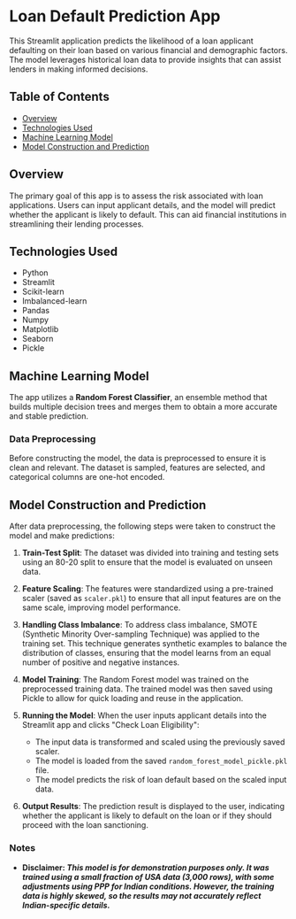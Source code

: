 # Loan Default Prediction App

This Streamlit application predicts the likelihood of a loan applicant defaulting on their loan based on various financial and demographic factors. The model leverages historical loan data to provide insights that can assist lenders in making informed decisions.

## Table of Contents
- [Overview](#overview)
- [Technologies Used](#technologies-used)
- [Machine Learning Model](#machine-learning-model)
- [Model Construction and Prediction](#model-construction-and-prediction)

## Overview

The primary goal of this app is to assess the risk associated with loan applications. Users can input applicant details, and the model will predict whether the applicant is likely to default. This can aid financial institutions in streamlining their lending processes.

## Technologies Used

- Python
- Streamlit
- Scikit-learn
- Imbalanced-learn
- Pandas
- Numpy
- Matplotlib
- Seaborn
- Pickle

## Machine Learning Model

The app utilizes a **Random Forest Classifier**, an ensemble method that builds multiple decision trees and merges them to obtain a more accurate and stable prediction. 

### Data Preprocessing

Before constructing the model, the data is preprocessed to ensure it is clean and relevant. The dataset is sampled, features are selected, and categorical columns are one-hot encoded.

## Model Construction and Prediction

After data preprocessing, the following steps were taken to construct the model and make predictions:

1. **Train-Test Split**: The dataset was divided into training and testing sets using an 80-20 split to ensure that the model is evaluated on unseen data.

2. **Feature Scaling**: The features were standardized using a pre-trained scaler (saved as `scaler.pkl`) to ensure that all input features are on the same scale, improving model performance.

3. **Handling Class Imbalance**: To address class imbalance, SMOTE (Synthetic Minority Over-sampling Technique) was applied to the training set. This technique generates synthetic examples to balance the distribution of classes, ensuring that the model learns from an equal number of positive and negative instances.

4. **Model Training**: The Random Forest model was trained on the preprocessed training data. The trained model was then saved using Pickle to allow for quick loading and reuse in the application.

5. **Running the Model**: When the user inputs applicant details into the Streamlit app and clicks "Check Loan Eligibility":
   - The input data is transformed and scaled using the previously saved scaler.
   - The model is loaded from the saved `random_forest_model_pickle.pkl` file.
   - The model predicts the risk of loan default based on the scaled input data.
   
6. **Output Results**: The prediction result is displayed to the user, indicating whether the applicant is likely to default on the loan or if they should proceed with the loan sanctioning.

### Notes
- **Disclaimer:</b> <i>This model is for demonstration purposes only. It was trained using a small fraction of USA data (3,000 rows), with some adjustments using PPP for Indian conditions. However, the training data is highly skewed, so the results may not accurately reflect Indian-specific details.**

